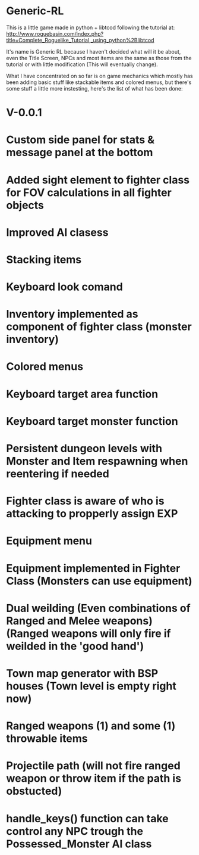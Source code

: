 # Generic-RL

This is a little game made in python + libtcod following the tutorial at:
http://www.roguebasin.com/index.php?title=Complete_Roguelike_Tutorial,_using_python%2Blibtcod

It's name is Generic RL because I haven't decided what will it be about, even the Title Screen, NPCs and most items are the same as those from the tutorial or with little modification (This will eventually change).

What I have concentrated on so far is on game mechanics which mostly has been adding basic stuff like stackable items and colored menus, but there's some stuff a little more instesting, here's the list of what has been done:

# V-0.0.1
# Custom side panel for stats & message panel at the bottom
# Added sight element to fighter class for FOV calculations in all fighter objects
# Improved AI clasess
# Stacking items
# Keyboard look comand
# Inventory implemented as component of fighter class (monster inventory)
# Colored menus
# Keyboard target area function
# Keyboard target monster function
# Persistent dungeon levels with Monster and Item respawning when reentering if needed
# Fighter class is aware of who is attacking to propperly assign EXP
# Equipment menu
# Equipment implemented in Fighter Class (Monsters can use equipment)
# Dual weilding (Even combinations of Ranged and Melee weapons) (Ranged weapons will only fire if weilded in the 'good hand')
# Town map generator with BSP houses (Town level is empty right now)
# Ranged weapons (1) and some (1) throwable items
# Projectile path (will not fire ranged weapon or throw item if the path is obstucted)
# handle_keys() function can take control any NPC trough the Possessed_Monster AI class
